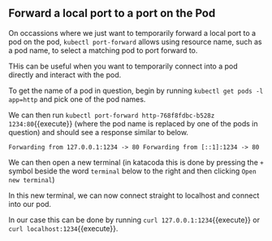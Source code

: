 
## Forward a local port to a port on the Pod

On occassions where we just want to temporarily forward a local port to a pod on the pod, `kubectl port-forward` allows using resource name, such as a pod name, to select a matching pod to port forward to.

THis can be useful when you want to temporarily connect into a pod directly and interact with the pod.

To get the name of a pod in question, begin by running `kubectl get pods -l app=http` and pick one of the pod names.

We can then run `kubectl port-forward http-768f8fdbc-b528z 1234:80`{{execute}} (where the pod name is replaced by one of the pods in question) and should see a response similar to below.

`Forwarding from 127.0.0.1:1234 -> 80
Forwarding from [::1]:1234 -> 80`

We can then open a new terminal (in katacoda this is done by pressing the `+` symbol beside the word `terminal` below to the right and then clicking `Open new terminal`)

In this new terminal, we can now connect straight to localhost and connect into our pod.

In our case this can be done by running `curl 127.0.0.1:1234`{{execute}} or `curl localhost:1234`{{execute}}.

